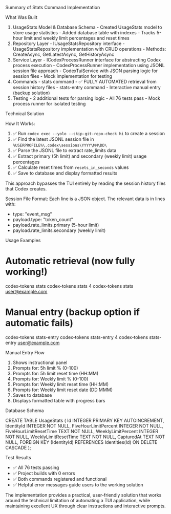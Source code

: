   Summary of Stats Command Implementation

  What Was Built

  1. UsageStats Model & Database Schema
    - Created UsageStats model to store usage statistics
    - Added database table with indexes
    - Tracks 5-hour limit and weekly limit percentages and reset times
  2. Repository Layer
    - IUsageStatsRepository interface
    - UsageStatsRepository implementation with CRUD operations
    - Methods: CreateAsync, GetLatestAsync, GetHistoryAsync
  3. Service Layer
    - ICodexProcessRunner interface for abstracting Codex process execution
    - CodexProcessRunner implementation using JSONL session file approach
    - CodexTuiService with JSON parsing logic for session files
    - Mock implementation for testing
  4. Commands
    - stats command - ✅ FULLY AUTOMATED retrieval from session history files
    - stats-entry command - Interactive manual entry (backup solution)
  5. Testing
    - 2 additional tests for parsing logic
    - All 76 tests pass
    - Mock process runner for isolated testing

  Technical Solution

  How It Works:
  1. ✅ Run `codex exec --yolo --skip-git-repo-check hi` to create a session
  2. ✅ Find the latest JSONL session file in `%USERPROFILE%\.codex\sessions\YYYY\MM\DD\`
  3. ✅ Parse the JSONL file to extract rate_limits data
  4. ✅ Extract primary (5h limit) and secondary (weekly limit) usage percentages
  5. ✅ Calculate reset times from `resets_in_seconds` values
  6. ✅ Save to database and display formatted results

  This approach bypasses the TUI entirely by reading the session history files that Codex creates.

  Session File Format:
  Each line is a JSON object. The relevant data is in lines with:
  - type: "event_msg"
  - payload.type: "token_count"
  - payload.rate_limits.primary (5-hour limit)
  - payload.rate_limits.secondary (weekly limit)

  Usage Examples

  # Automatic retrieval (now fully working!)
  codex-tokens stats
  codex-tokens stats 4
  codex-tokens stats user@example.com

  # Manual entry (backup option if automatic fails)
  codex-tokens stats-entry
  codex-tokens stats-entry 4
  codex-tokens stats-entry user@example.com

  Manual Entry Flow

  1. Shows instructional panel
  2. Prompts for: 5h limit % (0-100)
  3. Prompts for: 5h limit reset time (HH:MM)
  4. Prompts for: Weekly limit % (0-100)
  5. Prompts for: Weekly limit reset time (HH:MM)
  6. Prompts for: Weekly limit reset date (DD MMM)
  7. Saves to database
  8. Displays formatted table with progress bars

  Database Schema

  CREATE TABLE UsageStats (
      Id INTEGER PRIMARY KEY AUTOINCREMENT,
      IdentityId INTEGER NOT NULL,
      FiveHourLimitPercent INTEGER NOT NULL,
      FiveHourLimitResetTime TEXT NOT NULL,
      WeeklyLimitPercent INTEGER NOT NULL,
      WeeklyLimitResetTime TEXT NOT NULL,
      CapturedAt TEXT NOT NULL,
      FOREIGN KEY (IdentityId) REFERENCES Identities(Id) ON DELETE CASCADE
  );

  Test Results

  - ✅ All 76 tests passing
  - ✅ Project builds with 0 errors
  - ✅ Both commands registered and functional
  - ✅ Helpful error messages guide users to the working solution

  The implementation provides a practical, user-friendly solution that works around the technical limitation of automating a TUI application, while maintaining excellent UX through clear instructions and interactive prompts.